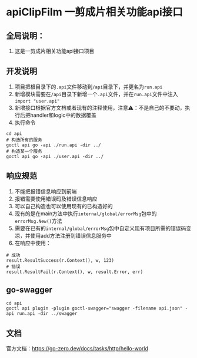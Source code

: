 # apiClipFilm 一剪成片相关功能api接口


## 全局说明：

1. 这是一剪成片相关功能api接口项目


## 开发说明

1. 项目把根目录下的`.api`文件移动到`/api`目录下，并更名为`run.api`
2. 新增模块需要在`/api`目录下新增一个`.api`文件，并在`run.api`文件中注入`import "user.api"`
3. 新增接口根据官方文档或者现有的注释使用，注意⚠️：不是自己的不要动，执行后把handler和logic中的数据覆盖
4. 执行命令
```shell
cd api
# 构造所有的服务
goctl api go -api ./run.api -dir ../
# 构造某一个服务
goctl api go -api ./user.api -dir ../
```

## 响应规范

1. 不能把报错信息响应到前端
2. 报错需要使用错误码及错误信息响应
3. 可以自己构造也可以使用现有的已构造好的
4. 现有的是在main方法中执行`internal/global/errorMsg`包中的`errorMsg.New()`方法
5. 需要在已有的`internal/global/errorMsg`包中自定义现有项目所需的错误码变凉，并使用add方法注册到错误信息服务中
6. 在响应中使用：
```shell
# 成功
result.ResultSuccess(r.Context(), w, 123)
# 错误
result.ResultFail(r.Context(), w, result.Error, err)
```

## go-swagger

```shell
cd api
goctl api plugin -plugin goctl-swagger="swagger -filename api.json" -api run.api -dir ../swagger
```


## 文档

官方文档：https://go-zero.dev/docs/tasks/http/hello-world


